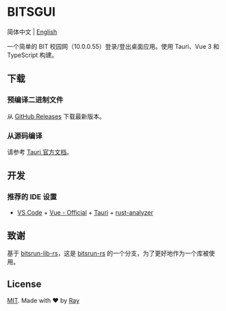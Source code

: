 # BITSGUI

简体中文 | [English](./README_EN.md)

一个简单的 BIT 校园网（10.0.0.55）登录/登出桌面应用。使用 Tauri、Vue 3 和 TypeScript 构建。

## 下载

### 预编译二进制文件

从 [GitHub Releases](../../releases) 下载最新版本。

### 从源码编译

请参考 [Tauri 官方文档](https://tauri.app/)。

## 开发

### 推荐的 IDE 设置

- [VS Code](https://code.visualstudio.com/) + [Vue - Official](https://marketplace.visualstudio.com/items?itemName=Vue.volar) + [Tauri](https://marketplace.visualstudio.com/items?itemName=tauri-apps.tauri-vscode) + [rust-analyzer](https://marketplace.visualstudio.com/items?itemName=rust-lang.rust-analyzer)

## 致谢

基于 [bitsrun-lib-rs](https://github.com/so1ve/bitsrun-lib-rs)，这是 [bitsrun-rs](https://github.com/spencerwooo/bitsrun-rs) 的一个分支，为了更好地作为一个库被使用。

## License

[MIT](./LICENSE). Made with ❤️ by [Ray](https://github.com/so1ve)
